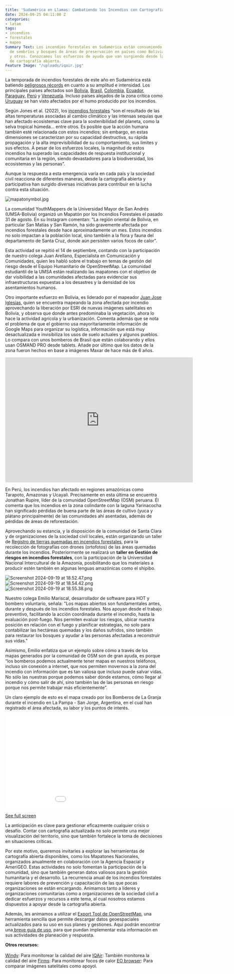 ```yaml
---
title: 'Sudamérica en Llamas: Combatiendo los Incendios con Cartografía Abierta'
date: 2024-09-25 04:11:00 Z
categories:
- latam
tags:
- incendios
- forestales
- mapeo
Summary Text: Los incendios forestales en Sudamérica están consumiendo miles de hectáreas
  de sembríos y bosques de áreas de preservación en países como Bolivia, Perú, Ecuador
  y otros. Conozcamos los esfuerzos de ayuda que van surgiendo desde las comunidades
  de cartografía abierta.
Feature Image: "/uploads/iqair.jpg"
---
```


La temporada de incendios forestales de este año en Sudamérica está batiendo [peligrosos récords](https://www.opendemocracy.net/es/arden-bosques-america-latina/) en cuanto a su amplitud e intensidad. Los principales países afectados son [Bolivia](https://www.dw.com/es/bolivia-en-emergencia-nacional-por-los-incendios-forestales/a-70163283), [Brasil](https://agenciabrasil.ebc.com.br/es/geral/noticia/2024-09/brasil-concentra-el-76-de-los-incendios-forestales-en-sudamerica), [Colombia](https://forbes.co/2024/09/17/sostenibilidad/el-fuego-arrasa-mas-de-12-000-hectareas-de-bosques-en-colombia-que-lidia-con-20-incendios), [Ecuador](https://www.primicias.ec/sociedad/incendios-forestales-ecuador-balance-hectareas-78858/), [Paraguay](https://www.abc.com.py/nacionales/2024/09/19/incendios-forestales-danos-de-nuevo-incendio-y-el-de-las-semanas-pasadas-supera-las-200-mil-hectareas/), [Perú](https://larepublica.pe/sociedad/2024/09/18/incendios-forestales-en-amazonas-peru-2024-hoy-ultimas-noticias-causas-consecuencias-mapa-zonas-afectadas-como-ayudar-y-todo-sobre-la-crisis-que-vive-la-amazonia-peruana-1419030) y [Venezuela](https://noticialdia.com/al-dia/venezuela-es-el-tercer-pais-de-suramerica-donde-mas-se-han-producido-incendios-forestales-en-lo-que-va-de-2024/). Incluso países alejados de la zona crítica como [Uruguay](https://www.elobservador.com.uy/nacional/el-humo-los-incendios-del-amazonas-uruguay-meteorologos-explican-cuando-estara-la-region-n5960531) se han visto afectados por el humo producido por los incendios.

Según Jones et al. (2022), los [incendios forestales](https://es.wikipedia.org/wiki/Incendios_forestales_en_Sudam%C3%A9rica_en_2024) “son el resultado de las altas temperaturas asociadas al cambio climático y las intensas sequías que han afectado ecosistemas clave para la sostenibilidad del planeta, como la selva tropical húmeda... entre otros. Es posible que la acción humana también esté relacionada con estos incendios; sin embargo, en estas dimensiones se caracterizan por su capacidad destructiva, su rápida propagación y la alta imprevisibilidad de su comportamiento, sus límites y sus efectos. A pesar de los esfuerzos locales, la magnitud de estos incendios ha superado las capacidades de respuesta institucional y comunitaria en la región, siendo devastadores para la biodiversidad, los ecosistemas y las personas”.

Aunque la respuesta a esta emergencia varía en cada país y la sociedad civil reacciona de diferentes maneras, desde la cartografía abierta y participativa han surgido diversas iniciativas para contribuir en la lucha contra esta situación.

![mapatonymbol.jpg](/uploads/mapatonymbol.jpg)

La comunidad YouthMappers de la Universidad Mayor de San Andrés (UMSA-Bolivia) organizó un Mapatón por los Incendios Forestales el pasado 31 de agosto. En su Instagram comentan: "La región oriental de Bolivia, en particular San Matías y San Ramón, ha sido gravemente afectada por incendios forestales desde hace aproximadamente un mes. Estos incendios no solo impactan a la población local, sino también a la flora y fauna del departamento de Santa Cruz, donde aún persisten varios focos de calor".

Esta actividad se repitió el 14 de septiembre, contando con la participación de nuestro colega Juan Arellano, Especialista en Comunicación y Comunidades, quien les habló sobre el trabajo en temas de gestión del riesgo desde el Equipo Humanitario de OpenStreetMap. La comunidad estudiantil de la UMSA están realizando las mapatones con el objetivo de dar visibilidad a las comunidades afectadas para evidenciar sus infraestructuras expuestas a los desastres y la densidad de los asentamientos humanos.

Otro importante esfuerzo en Bolivia, es liderado por el mapeador [Juan Jose Iglesias](https://wiki.openstreetmap.org/wiki/User:JJIglesias), quien se encuentra mapeando la zona afectada por incendio aprovechando la liberación por ESRI de nuevas imágenes satelitales en Bolivia, y observa que donde antes predominaba la vegetación, ahora lo hace la actividad agrícola y la urbanización. Comenta además que se nota el problema de que el gobierno usa mayoritariamente información de Google Maps para organizar su logística, información que está muy desactualizada e invisibiliza los usos de suelo actuales y algunos pueblos. Lo compara con unos bomberos de Brasil que están colaborando y ellos usan OSMAND PRO desde tablets. Añade por último que los datos de la zona fueron hechos en base a imágenes Maxar de hace más de 6 años.

<iframe width="600" height="400" src="https://www.youtube.com/embed/X1uhatf7HRw?si=YV0OOiqrjBFbiAZY" title="YouTube video player" frameborder="0" allow="accelerometer; autoplay; clipboard-write; encrypted-media; gyroscope; picture-in-picture; web-share" referrerpolicy="strict-origin-when-cross-origin" allowfullscreen></iframe>

En Perú, los incendios han afectado en regiones amazónicas como Tarapoto, Amazonas y Ucayali. Precisamente en esta última se encuentra Jonathan Rupire, líder de la comunidad OpenStreetMap (OSM) peruana. Él comenta que los incendios en la zona colindante con la laguna Yarinacocha han significado pérdidas de buena parte de las áreas de cultivo (yuca y plátano principalmente) de las comunidades ahí asentadas, además de pérdidas de áreas de reforestación.

Aprovechando su estancia, y la disposición de la comunidad de Santa Clara y de organizaciones de la sociedad civil locales, están organizando un taller de [Registro de tierras quemadas en incendios forestales](https://osm.org.pe/2024/09/23/taller-registro-de-tierras-quemadas-en-incendios-forestales/), para la recolección de fotografías con drones (ortofotos) de las áreas quemadas durante los incendios. Posteriormente se realizará un **taller en Gestión de riesgos en incendios forestales**, con la participación de la Universidad Nacional Intercultural de la Amazonía, posibilitando que los materiales a producir estén también en algunas lenguas amazónicas como el shipibo.

![Screenshot 2024-09-19 at 18.52.47.png](/uploads/Screenshot%202024-09-19%20at%2018.52.47.png) ![Screenshot 2024-09-19 at 18.54.42.png](/uploads/Screenshot%202024-09-19%20at%2018.54.42.png) ![Screenshot 2024-09-19 at 18.55.38.png](/uploads/Screenshot%202024-09-19%20at%2018.55.38.png)

Nuestro colega Emilio Mariscal, desarrollador de software para HOT y bombero voluntario, señala: "Los mapas abiertos son fundamentales antes, durante y después de los incendios forestales. Nos apoyan desde el trabajo preventivo, facilitando la acción coordinada durante el incendio, hasta la evaluación post-fuego. Nos permiten evaluar los riesgos, ubicar nuestra posición en relación con el fuego y planificar estrategias, no solo para contabilizar las hectáreas quemadas y los daños sufridos, sino también para restaurar los bosques y ayudar a las personas afectadas a reconstruir sus vidas."

Asimismo, Emilio enfatiza que un ejemplo sobre cómo a través de los mapas generados por la comunidad de OSM son de gran ayuda, es porque “los bomberos podemos actualmente tener mapas en nuestros teléfonos, incluso sin conexión a internet, que nos permiten movernos a la zona del incendio con información que es tan valiosa que incluso puede salvar vidas. No sólo las nuestras porque podemos saber dónde estamos, cómo llegar al incendio y cómo salir de ahí, sino también las de las personas en riesgo porque nos permite trabajar más eficientemente”.

Un claro ejemplo de esto es el mapa creado por los Bomberos de La Granja durante el incendio en La Pampa - San Jorge, Argentina, en el cual han registrado el área afectada,  su labor y los puntos de interés.

<iframe width="200%" height="300px" frameborder="0" allowfullscreen allow="geolocation" src="//umap.openstreetmap.fr/en/map/incendio-la-pampa-san-jorge_808390?scaleControl=false&miniMap=false&scrollWheelZoom=false&zoomControl=true&editMode=disabled&moreControl=true&searchControl=null&tilelayersControl=null&embedControl=null&datalayersControl=true&onLoadPanel=none&captionBar=false&captionMenus=true"></iframe><p><a href="//umap.openstreetmap.fr/en/map/incendio-la-pampa-san-jorge_808390?scaleControl=false&miniMap=false&scrollWheelZoom=true&zoomControl=true&editMode=disabled&moreControl=true&searchControl=null&tilelayersControl=null&embedControl=null&datalayersControl=true&onLoadPanel=none&captionBar=false&captionMenus=true">See full screen</a></p>

La anticipación es clave para gestionar eficazmente cualquier crisis o desafío. Contar con cartografía actualizada no solo permite una mejor visualización del territorio, sino que también fortalece la toma de decisiones en situaciones críticas.

Por este motivo, queremos invitarles a explorar las herramientas de cartografía abierta disponibles, como los Mapatones Nacionales, organizados anualmente en colaboración con la Agencia Espacial y AmeriGEO. Estas actividades no solo fomentan la participación de la comunidad, sino que también generan datos valiosos para la gestión humanitaria y el desarrollo. La recurrencia anual de los incendios forestales requiere labores de prevención y capacitación de las que pocas organizaciones se están encargando. Animamos tanto a líderes y organizaciones comunitarias como a organizaciones de la sociedad civil a dedicar esfuerzos y recursos a este tema, al cual nosotros estamos dispuestos a apoyar desde la cartografía abierta.

Además, les animamos a utilizar el [Export Tool de OpenStreetMap](https://export.hotosm.org/v3/), una herramienta sencilla que permite descargar datos geoespaciales actualizados para su uso en sus planes y gestiones. Aquí podrán encontrar una[ breve guía de uso](https://export.hotosm.org/v3/learn/quick_start), para que puedan implementar esta información en sus actividades de planeación y respuesta.

**Otros recursos:**\
\
[Windy](https://www.windy.com/es/-Men%C3%BA/menu?cosc,-14.179,-56.953,3): Para monitorear la calidad del aire
[IQAir](https://www.iqair.com/world-air-quality): También monitorea la calidad del aire
[Firms](https://firms.modaps.eosdis.nasa.gov/map/#d:24hrs;@0.0,0.0,3.0z): Para monitorear focos de calor
[EO browser](https://apps.sentinel-hub.com/eo-browser): Para comparar imágenes satelitales como apoyo\\